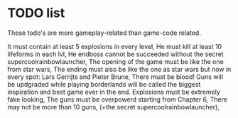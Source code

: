 TODO list
==========================
These todo's are more gameplay-related than game-code related.

It must contain at least 5 explosions in every level, 
He must kill at least 10 lifeforms in each lvl,
He endboss cannot be succeeded without the secret supercoolrainbowlauncher,
The opening of the game must be like the one from star wars,
The ending must also be like the one as star wars but now in every spot: Lars Gerrijts and Pieter Brune,
There must be blood!
Guns will be updgraded while playing
borderlands will be called the biggest inspiration and best game ever in the end.
Explosions must be extremely fake looking,
The guns must be overpowerd starting from Chapter 6,
There may not be more than 10 guns, (+the secret supercoolrainbowlauncher),
